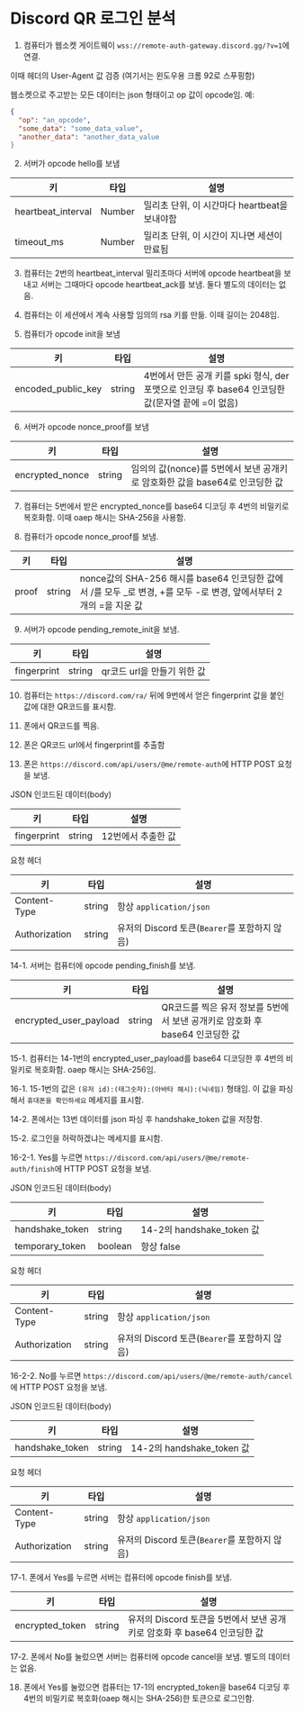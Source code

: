 # Discord QR 로그인 분석

1. 컴퓨터가 웹소켓 게이트웨이 `wss://remote-auth-gateway.discord.gg/?v=1`에 연결.

이때 헤더의 User-Agent 값 검증 (여기서는 윈도우용 크롬 92로 스푸핑함)

웹소켓으로 주고받는 모든 데이터는 json 형태이고 op 값이 opcode임. 예:

```json
{
  "op": "an_opcode",
  "some_data": "some_data_value",
  "another_data": "another_data_value
}
```

2. 서버가 opcode hello를 보냄

| 키 | 타입 | 설명 |
| --- | --- | --- |
| heartbeat_interval | Number | 밀리초 단위, 이 시간마다 heartbeat을 보내야함 |
| timeout_ms | Number | 밀리초 단위, 이 시간이 지나면 세션이 만료됨 |

3. 컴퓨터는 2번의 heartbeat_interval 밀리초마다 서버에 opcode heartbeat을 보내고 서버는 그때마다 opcode heartbeat_ack를 보냄. 둘다 별도의 데이터는 없음.

4. 컴퓨터는 이 세션에서 계속 사용할 임의의 rsa 키를 만듦. 이때 길이는 2048임.

5. 컴퓨터가 opcode init을 보냄

| 키 | 타입 | 설명 |
| --- | --- | --- |
| encoded_public_key | string | 4번에서 만든 공개 키를 spki 형식, der 포맷으로 인코딩 후 base64 인코딩한 값(문자열 끝에 =이 없음) |

6. 서버가 opcode nonce_proof를 보냄

| 키 | 타입 | 설명 |
| --- | --- | --- |
| encrypted_nonce | string | 임의의 값(nonce)를 5번에서 보낸 공개키로 암호화한 값을 base64로 인코딩한 값 |

7. 컴퓨터는 5번에서 받은 encrypted_nonce를 base64 디코딩 후 4번의 비밀키로 복호화함. 이때 oaep 해시는 SHA-256을 사용함.

8. 컴퓨터가 opcode nonce_proof를 보냄.

| 키 | 타입 | 설명 |
| --- | --- | --- |
| proof | string | nonce값의 SHA-256 해시를 base64 인코딩한 값에서 /를 모두 \_로 변경, +를 모두 -로 변경, 앞에서부터 2개의 =을 지운 값 |

9. 서버가 opcode pending_remote_init을 보냄.

| 키 | 타입 | 설명 |
| --- | --- | --- |
| fingerprint | string | qr코드 url을 만들기 위한 값 |

10. 컴퓨터는 `https://discord.com/ra/` 뒤에 9번에서 얻은 fingerprint 값을 붙인 값에 대한 QR코드를 표시함.

11. 폰에서 QR코드를 찍음.

12. 폰은 QR코드 url에서 fingerprint를 추출함

13. 폰은 `https://discord.com/api/users/@me/remote-auth`에 HTTP POST 요청을 보냄.

JSON 인코드된 데이터(body)

| 키 | 타입 | 설명 |
| --- | --- | --- |
| fingerprint | string | 12번에서 추출한 값 |

요청 헤더

| 키 | 타입 | 설명 |
| --- | --- | --- |
| Content-Type | string | 항상 `application/json` |
| Authorization | string | 유저의 Discord 토큰(`Bearer`를 포함하지 않음) |

14-1. 서버는 컴퓨터에 opcode pending_finish를 보냄.

| 키 | 타입 | 설명 |
| --- | --- | --- |
| encrypted_user_payload | string | QR코드를 찍은 유저 정보를 5번에서 보낸 공개키로 암호화 후 base64 인코딩한 값 |

15-1. 컴퓨터는 14-1번의 encrypted_user_payload를 base64 디코딩한 후 4번의 비밀키로 복호화함. oaep 해시는 SHA-256임.

16-1. 15-1번의 값은 `(유저 id):(태그숫자):(아바타 해시):(닉네임)` 형태임. 이 값을 파싱해서 `휴대폰을 확인하세요` 메세지를 표시함.

14-2. 폰에서는 13번 데이터를 json 파싱 후 handshake_token 값을 저장함.

15-2. 로그인을 허락하겠냐는 메세지를 표시함.

16-2-1. Yes를 누르면 `https://discord.com/api/users/@me/remote-auth/finish`에 HTTP POST 요청을 보냄.

JSON 인코드된 데이터(body)

| 키 | 타입 | 설명 |
| --- | --- | --- |
| handshake_token | string | 14-2의 handshake_token 값 |
| temporary_token | boolean | 항상 false |

요청 헤더

| 키 | 타입 | 설명 |
| --- | --- | --- |
| Content-Type | string | 항상 `application/json` |
| Authorization | string | 유저의 Discord 토큰(`Bearer`를 포함하지 않음) |

16-2-2. No를 누르면 `https://discord.com/api/users/@me/remote-auth/cancel`에 HTTP POST 요청을 보냄.

JSON 인코드된 데이터(body)

| 키 | 타입 | 설명 |
| --- | --- | --- |
| handshake_token | string | 14-2의 handshake_token 값 |

요청 헤더

| 키 | 타입 | 설명 |
| --- | --- | --- |
| Content-Type | string | 항상 `application/json` |
| Authorization | string | 유저의 Discord 토큰(`Bearer`를 포함하지 않음) |

17-1. 폰에서 Yes를 누르면 서버는 컴퓨터에 opcode finish를 보냄.

| 키 | 타입 | 설명 |
| --- | --- | --- |
| encrypted_token | string | 유저의 Discord 토큰을 5번에서 보낸 공개키로 암호화 후 base64 인코딩한 값 |

17-2. 폰에서 No를 눌렀으면 서버는 컴퓨터에 opcode cancel을 보냄. 별도의 데이터는 없음.

18. 폰에서 Yes를 눌렀으면 컴퓨터는 17-1의 encrypted_token을 base64 디코딩 후 4번의 비밀키로 복호화(oaep 해시는 SHA-256)한 토큰으로 로그인함.
